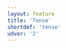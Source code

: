 ```yaml
---
layout: feature
title: 'Tense'
shortdef: 'tense'
udver: '2'
---
```

<!-- Interlanguage links updated Čt lis 12 09:43:07 CET 2020 -->
